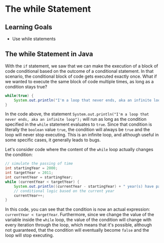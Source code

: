 # The while Statement

## Learning Goals

- Use while statements

## The while Statement in Java

With the `if` statement, we saw that we can make the execution of a block of
code conditional based on the outcome of a conditional statement. In that
scenario, the conditional block of code gets executed exactly once. What if we
wanted to execute the same block of code multiple times, as long as a condition
stays true?

```java
while(true) {
    System.out.println("I'm a loop that never ends, aka an infinite loop");
}
```

In the code above, the statement
`System.out.println("I'm a loop that never ends, aka an infinite loop");` will
run as long as the condition specified in the `while` statement evaluates to
`true`. Since that condition is literally the `boolean` value `true`, the
condition will always be `true` and the loop will never stop executing. This is
an infinite loop, and although useful in some specific cases, it generally leads
to bugs.

Let's consider code where the content of the `while` loop actually changes the
condition:

```java
// simulate the passing of time
int startingYear = 2000;
int targetYear = 2011;
int currentYear = startingYear;
while (currentYear < targetYear) {
    System.out.println((currentYear - startingYear) + " year(s) have passed");
    // conditional logic based on the current year
    currentYear++;
}
```

In this code, you can see that the condition is now an actual expression:
`currentYear < targetYear`. Furthermore, since we change the value of the
variable inside the `while` loop, the value of the condition will change with
every iteration through the loop, which means that it's possible, although not
guaranteed, that the condition will eventually become `false` and the loop will
stop executing.
